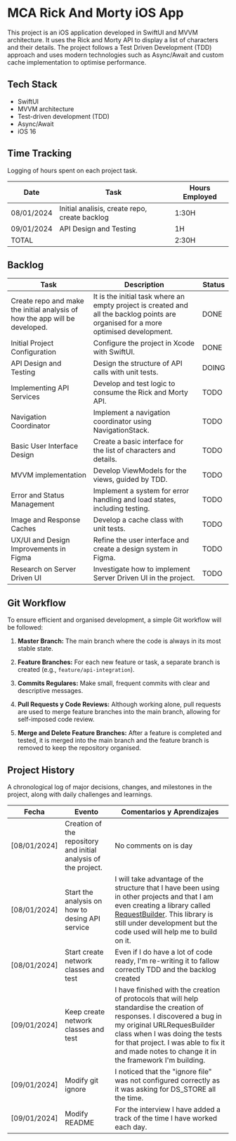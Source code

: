 # MCA Rick And Morty iOS App
This project is an iOS application developed in SwiftUI and MVVM architecture. It uses the Rick and Morty API to display a list of characters and their details. The project follows a Test Driven Development (TDD) approach and uses modern technologies such as Async/Await and custom cache implementation to optimise performance.

## Tech Stack
- SwiftUI
- MVVM architecture
- Test-driven development  (TDD)
- Async/Await
- iOS 16


## Time Tracking
Logging of hours spent on each project task.

| Date | Task | Hours Employed|
| ----- | ----- | ---------------- |
| 08/01/2024 | Initial analisis, create repo, create backlog | 1:30H |
| 09/01/2024 | API Design and Testing  |  1H |
| TOTAL|  |  2:30H |


## Backlog
| Task | Description | Status|
| ----- | ----------- | ------ |
| Create repo and make the initial analysis of how the app will be developed. | It is the initial task where an empty project is created and all the backlog points are organised for a more optimised development.| DONE |
| Initial Project Configuration| Configure the project in Xcode with SwiftUI. | DONE |
| API Design and Testing | Design the structure of API calls with unit tests.| DOING |
| Implementing API Services | Develop and test logic to consume the Rick and Morty API. | TODO |
| Navigation Coordinator | Implement a navigation coordinator using NavigationStack. | TODO |
| Basic User Interface Design| Create a basic interface for the list of characters and details. | TODO |
| MVVM implementation| Develop ViewModels for the views, guided by TDD. | TODO |
| Error and Status Management | Implement a system for error handling and load states, including testing. | TODO |
| Image and Response Caches | Develop a cache class with unit tests. | TODO |
| UX/UI and Design Improvements in Figma | Refine the user interface and create a design system in Figma. | TODO |
| Research on Server Driven UI | Investigate how to implement Server Driven UI in the project. | TODO |

## Git Workflow
To ensure efficient and organised development, a simple Git workflow will be followed:

1. **Master Branch:** The main branch where the code is always in its most stable state.

2. **Feature Branches:** For each new feature or task, a separate branch is created (e.g., `feature/api-integration`).

3. **Commits Regulares:** Make small, frequent commits with clear and descriptive messages.

4. **Pull Requests y Code Reviews:** Although working alone, pull requests are used to merge feature branches into the main branch, allowing for self-imposed code review.

5. **Merge and Delete Feature Branches:** After a feature is completed and tested, it is merged into the main branch and the feature branch is removed to keep the repository organised.



## Project History
A chronological log of major decisions, changes, and milestones in the project, along with daily challenges and learnings.

| Fecha | Evento | Comentarios y Aprendizajes |
| ----- | ------ | -------------------------- |
| [08/01/2024] | Creation of the repository and initial analysis of the project. | No comments on is day |
| [08/01/2024] | Start the analysis on how to desing API service | I will take advantage of the structure that I have been using in other projects and that I am even creating a library called [RequestBuilder](https://github.com/rodri2d2/RequestBuilder). This library is still under development but the code used will help me to build on it.|
| [08/01/2024] | Start create network classes and test | Even if I do have a lot of code ready, I'm re-writing it to fallow correctly TDD and the backlog created|
| [09/01/2024] | Keep create network classes and test | I have finished with the creation of protocols that will help standardise the creation of responses. I discovered a bug in my original URLRequesBuilder class when I was doing the tests for that project. I was able to fix it and made notes to change it in the framework I'm building. |
| [09/01/2024] | Modify git ignore| I noticed that the "ignore file" was not configured correctly as it was asking for DS_STORE all the time. |
| [09/01/2024] | Modify README | For the interview I have added a track of the time I have worked each day. |
